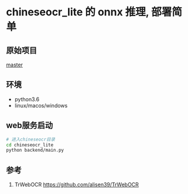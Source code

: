 # chineseocr_lite 的 onnx 推理, 部署简单

## 原始项目

[master](https://github.com/ouyanghuiyu/chineseocr_lite)

## 环境

- python3.6
- linux/macos/windows

## web服务启动

``` Bash
# 进入chineseocr目录
cd chineseocr_lite
python backend/main.py 
```

## 参考
1. TrWebOCR https://github.com/alisen39/TrWebOCR         
